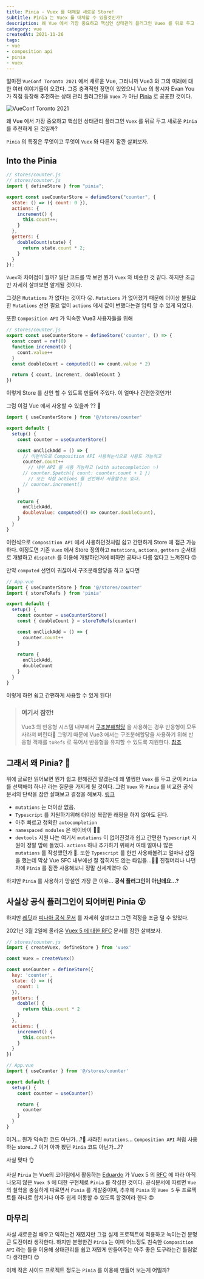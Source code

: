 ```yaml
---
title: Pinia - Vuex 를 대체할 새로운 Store!
subtitle: Pinia 는 Vuex 를 대체할 수 있을것인가?
description: 왜 Vue 에서 가장 중요하고 핵심인 상태관리 플러그인 Vuex 를 뒤로 두고 새로운 Pinia 를 추천하게 된 것일까? Pinia 의 특징은 무엇이고 무엇이 Vuex 와 다른지 잠깐 살펴보자.
category: vue
createdAt: 2021-11-26
tags:
- vue
- composition api
- pinia
- vuex
---
```


얼마전 `VueConf Toronto 2021` 에서 새로운 Vue, 그러니까 Vue3 와 그의 미래에 대한 여러 이야기들이 오갔다. 그중 충격적인 장면이 있었으니 Vue 의 창시자 Evan You 가 직접 등장해 추천하는 상태 관리 플러그인을 `Vuex` 가 아닌 [Pinia](https://pinia.esm.dev/) 로 공표한 것이다.

![VueConf Toronto 2021](https://images.velog.io/images/eggplantiny/post/699066c8-f4c7-4cc3-9ad3-43bc3b89c5b4/KakaoTalk_20211125_225344889.webp)

왜 Vue 에서 가장 중요하고 핵심인 상태관리 플러그인 `Vuex` 를 뒤로 두고 새로운 `Pinia` 를 추천하게 된 것일까?

`Pinia` 의 특징은 무엇이고 무엇이 `Vuex` 와 다른지 잠깐 살펴보자.

## Into the Pinia
```js
// stores/counter.js
// stores/counter.js
import { defineStore } from "pinia";

export const useCounterStore = defineStore("counter", {
  state: () => ({ count: 0 }),
  actions: {
    increment() {
      this.count++;
    }
  },
  getters: {
    doubleCount(state) {
      return state.count * 2;
    }
  }
});
```
`Vuex`와 차이점이 뭘까? 일단 코드를 딱 보면 뭔가 `Vuex` 와 비슷한 것 같다.
하지만 조금만 자세히 살펴보면 알게될 것이다.

그것은 `Mutations` 가 없다는 것이다 😮. `Mutations` 가 없어졌기 때문에
더이상 불필요한 `Mutations` 선언 필요 없이  `actions` 에서 값이 변했다는걸 입력 할 수 있게 되었다.

또한 `Composition API` 가 익숙한 Vue3 사용자들을 위해
```js
// stores/counter.js
export const useCounterStore = defineStore('counter', () => {
  const count = ref(0)
  function increment() {
    count.value++
  }
  const doubleCount = computed(() => count.value * 2)

  return { count, increment, doubleCount }
})
```

이렇게 Store 를 선언 할 수 있도록 만들어 주었다. 이 얼마나 간편한것인가!

그럼 이걸 Vue 에서 사용할 수 있을까 ?? 🤔

```js
import { useCounterStore } from '@/stores/counter'

export default {
  setup() {
    const counter = useCounterStore()

    const onClickAdd = () => {
      // 이런식으로 Composition API 사용하는식으로 사용도 가능하고
      counter.count++
      	// 내부 API 를 사용 가능하고 (with autocompletion ✨)
      // counter.$patch({ count: counter.count + 1 })
      	// 또는 직접 actions 를 선언해서 사용할수도 있다.
      // counter.increment()
    }
    
    return {
      onClickAdd,
      doubleValue: computed(() => counter.doubleCount),
    }
  }
}
```

이런식으로 `Composition API` 에서 사용하던것처럼 쉽고 간편하게 Store 에 접근 가능하다. 이정도면 기존 `Vuex` 에서 Store 정의하고 `mutations`, `actions`, `getters` 순서대로 개발하고 `dispatch` 를 이용해 개발하던거에 비하면 공짜나 다름 없다고 느껴진다 😮

만약 `computed` 선언이 귀찮아서 구조분해할당을 하고 싶다면

```js
// App.vue
import { useCounterStore } from '@/stores/counter'
import { storeToRefs } from 'pinia'

export default {
  setup() {
    const counter = useCounterStore()
    const { doubleCount } = storeToRefs(counter)

    const onClickAdd = () => {
      counter.count++
    }
    
    return {
      onClickAdd,
      doubleCount
    }
  }
}
```
이렇게 하면 쉽고 간편하게 사용할 수 있게 된다!
> ### 여기서 잠깐!
> 
>Vue3 의 반응형 시스템 내부에서 [구조분해할당](https://developer.mozilla.org/ko/docs/Web/JavaScript/Reference/Operators/Destructuring_assignment) 을 사용하는 경우 반응형이 모두 사라져 버린다🥲 그렇기 때문에 Vue3 에서는 구조분해할당을 사용하기 위해 반응형 객채를 `toRefs` 로 묶어서 반응형을 유지할 수 있도록 지원한다.
> [참조](https://v3.ko.vuejs.org/guide/reactivity-fundamentals.html#%E1%84%87%E1%85%A1%E1%86%AB%E1%84%8B%E1%85%B3%E1%86%BC%E1%84%92%E1%85%A7%E1%86%BC-%E1%84%89%E1%85%A1%E1%86%BC%E1%84%90%E1%85%A2-%E1%84%80%E1%85%AE%E1%84%8C%E1%85%A9-%E1%84%87%E1%85%AE%E1%86%AB%E1%84%92%E1%85%A2%E1%84%92%E1%85%A1%E1%84%80%E1%85%B5-destructuring)

## 그래서 왜 Pinia? 🤔
위에 글로만 읽어보면 뭔가 쉽고 편해진건 알겠는데 왜 멀쩡한 `Vuex` 를 두고 굳이 `Pinia` 를 선택해야 하나? 라는 질문을 가지게 될 것이다. 그럼 `Vuex` 와 `Pinia` 를 비교한 공식문서의 단락을 잠깐 살펴보고 결정을 해보자. [링크](https://pinia.esm.dev/introduction.html#comparison-with-vuex-3-x-4-x)

- `mutations` 는 더이상 없음.
- `Typescript` 를 지원하기위해 더이상 복잡한 래핑을 하지 않아도 된다.
- 아주 빠르고 정확한 `autocompletion`
- `namespaced modules` 은 바이바이 🙋‍♂️
- `devtools` 지원
  나는 여기서 `mutations` 이 없어진것과 쉽고 간편한 `Typescript` 지원이 정말 맘에 들었다. `actions` 하나 추가하기 위해서 여태 얼마나 많은 `mutations` 를 작성했던가 🥲. 또한 `Typescript` 를 한번 사용해볼려고 얼마나 삽질을 했는데 막상 Vue SFC 내부에선 잘 잡히지도 않는 타입들...🤦‍♂️ 진절머리나 나던차에 `Pinia` 를 잠깐 사용해보니 정말 신세계였다 😮

하지만 `Pinia` 를 사용하기 망설인 가장 큰 이유...
**공식 플러그인이 아닌데요...?**

## 사실상 공식 플러그인이 되어버린 Pinia 😮
하지만 [레딧](https://www.reddit.com/r/vuejs/comments/ni3wqh/pinia_an_alternative_vuejs_store/)과 [피나아 공식 문서](https://pinia.esm.dev/introduction.html#comparison-with-vuex) 를 자세히 살펴보고 그런 걱정을 조금 덜 수 있었다.

2021년 3월 2일에 올라온 [Vuex 5 에 대한 RFC](https://github.com/kiaking/rfcs/blob/vuex-5/active-rfcs/0000-vuex-5.md) 문서를 잠깐 살펴보자.

```js
// stores/counter.js
import { createVuex, defineStore } from 'vuex'

const vuex = createVuex()

const useCounter = defineStore({
  key: 'counter',
  state: () => ({
    count: 1
  }),
  getters: {
    double() {
      return this.count * 2
    }
  },
  actions: {
    increment() {
      this.count++
    }
  }
})
```

```js
// App.vue
import { useCounter } from '@/stores/counter'

export default {
  setup() {
    const counter = useCounter()

    return {
      counter
    }
  }
}
```
이거... 뭔가 익숙한 코드 아닌가...?🤔
사라진 `mutations`... `Composition API` 처럼 사용하는 store...? 이거 아까 봤던 `Pinia` 코드 아닌가...??

사실 맞다 👌

사실 `Pinia` 는 Vue의 코어팀에서 활동하는 [Eduardo](https://github.com/posva) 가 Vuex 5 의 [RFC](https://github.com/kiaking/rfcs/blob/vuex-5/active-rfcs/0000-vuex-5.md) 에 따라 아직 나오지 않은 `Vuex 5` 에 대한 구현체로 `Pinia` 를 작성한 것이다. 공식문서에 따르면 `Vue` 의 철학을 충실하게 따르면서 `Pinia` 를 개발중이며, 추후에 `Pinia` 와 `Vuex 5` 두 프로젝트를 하나로 합치거나 아주 쉽게 이동할 수 있도록 할것이라 한다 😍

## 마무리
사실 새로운걸 배우고 익히는건 재밌지만 그걸 실제 프로젝트에 적용하고 녹이는건 분명 큰 도전이라 생각한다. 하지만 분명한건 `Pinia` 는 이미 어느정도 친숙한 `Composition API` 라는 틀을 이용해 상태관리를 쉽고 재밌게 만들어주는 아주 좋은 도구라는건 틀림없다 생각한다 😊

이제 작은 사이드 프로젝트 정도는 `Pinia` 를 이용해 만들어 보는게 어떨까?
